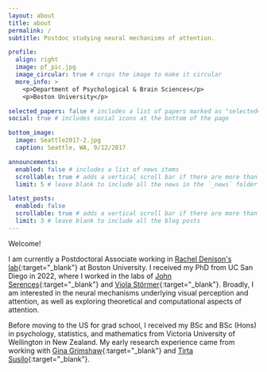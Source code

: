 ```yaml
---
layout: about
title: about
permalink: /
subtitle: Postdoc studying neural mechanisms of attention.

profile:
  align: right
  image: pf_pic.jpg
  image_circular: true # crops the image to make it circular
  more_info: >
    <p>Department of Psychological & Brain Sciences</p>
    <p>Boston University</p>

selected_papers: false # includes a list of papers marked as "selected={true}"
social: true # includes social icons at the bottom of the page

bottom_image:
  image: Seattle2017-2.jpg
  caption: Seattle, WA, 9/12/2017

announcements:
  enabled: false # includes a list of news items
  scrollable: true # adds a vertical scroll bar if there are more than 3 news items
  limit: 5 # leave blank to include all the news in the `_news` folder

latest_posts:
  enabled: false
  scrollable: true # adds a vertical scroll bar if there are more than 3 new posts items
  limit: 3 # leave blank to include all the blog posts
---
```


Welcome!

I am currently a Postdoctoral Associate working in [Rachel Denison's lab](https://sites.bu.edu/denisonlab/){:target="\_blank"} at Boston University. I received my PhD from UC San Diego in 2022, where I worked in the labs of [John Serences](http://serenceslab.ucsd.edu){:target="\_blank"} and [Viola Störmer](https://sites.dartmouth.edu/stoermerlab/){:target="\_blank"}. Broadly, I am interested in the neural mechanisms underlying visual perception and attention, as well as exploring theoretical and computational aspects of attention.

Before moving to the US for grad school, I received my BSc and BSc (Hons) in psychology, statistics, and mathematics from Victoria University of Wellington in New Zealand. My early research experience came from working with [Gina Grimshaw](http://www.canlabvuw.wordpress.com){:target="\_blank"} and [Tirta Susilo](http://www.susilolab.org){:target="\_blank"}.
